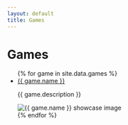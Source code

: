 ```yaml
---
layout: default
title: Games
---
```


<h1>Games</h1>
<ul>
  {% for game in site.data.games %}
    <li>
      <a href="/games/{{ game.name | slugify }}">{{ game.name }}</a>
      <p>{{ game.description }}</p>
      <img src="{{ game.showcase_image }}" alt="{{ game.name }} showcase image">
    </li>
  {% endfor %}
</ul>
